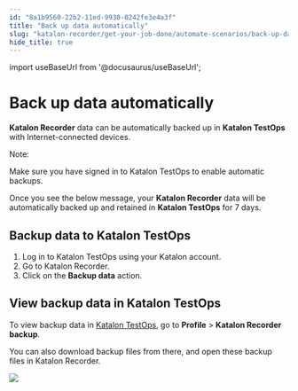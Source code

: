 ```yaml
---
id: "8a1b9560-22b2-11ed-9930-0242fe3e4a3f"
title: "Back up data automatically"
slug: "katalon-recorder/get-your-job-done/automate-scenarios/back-up-data-automatically"
hide_title: true
---
```

import useBaseUrl from '@docusaurus/useBaseUrl';


# <a id="id" class="anchor_top_offset"/><a id="ariaid-title1" class="anchor_top_offset"/>Back up data automatically

<p xmlns="http://www.w3.org/1999/xhtml" className="p">   <strong className="ph b">Katalon Recorder</strong> data can be automatically   backed up in <strong className="ph b">Katalon TestOps</strong> with   Internet-connected devices.</p> 
<div xmlns="http://www.w3.org/1999/xhtml" className="note note note_note"><span className="note__title">Note:</span> 
  <p className="p">Make sure you have signed in to Katalon TestOps to enable
    automatic backups.</p>
</div>
<p xmlns="http://www.w3.org/1999/xhtml" className="p">Once you see the below message, your <strong className="ph b">Katalon     Recorder</strong> data will be automatically backed up and retained   in <strong className="ph b">Katalon TestOps</strong> for 7 days.</p> 
    

## <a id="id_1" class="anchor_top_offset"/>Backup data to Katalon TestOps

    
      
<ol xmlns="http://www.w3.org/1999/xhtml" className="ol">   <li className="li">Log in to Katalon TestOps using your Katalon account.</li>   <li className="li">Go to Katalon Recorder.</li>   <li className="li">Click on the <strong className="ph b">Backup data</strong> action.</li> </ol> 
    
  

## <a id="id_2" class="anchor_top_offset"/>View backup data in Katalon TestOps

<p xmlns="http://www.w3.org/1999/xhtml" className="p">To view backup data in <a className="xref j-external-link" href="https://testops.katalon.io/" target="_blank">Katalon     TestOps</a>, go to <strong className="ph b">Profile</strong> &gt;   <strong className="ph b">Katalon Recorder backup</strong>.</p> 
<p xmlns="http://www.w3.org/1999/xhtml" className="p">You can also download backup files from there, and open these   backup files in Katalon Recorder.</p> 
<p xmlns="http://www.w3.org/1999/xhtml" className="p">   <img className="image" src={useBaseUrl("https://github.com/katalon-studio/docs-images/raw/master/katalon-recorder/docs/kr-backup/2-kt-backup.png")} /><br /><br /> </p> 

